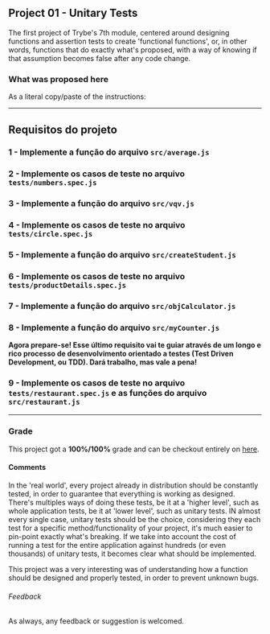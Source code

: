 ## Project 01 - Unitary Tests

The first project of Trybe's 7th module, centered around designing functions and assertion tests to create 'functional functions', or, in other words, functions that do exactly what's proposed, with a way of knowing if that assumption becomes false after any code change.

### What was proposed here

As a literal copy/paste of the instructions:

---
## Requisitos do projeto

### 1 - Implemente a função do arquivo `src/average.js`

### 2 - Implemente os casos de teste no arquivo `tests/numbers.spec.js`

### 3 - Implemente a função do arquivo `src/vqv.js`

### 4 - Implemente os casos de teste no arquivo `tests/circle.spec.js`

### 5 - Implemente a função do arquivo `src/createStudent.js`

### 6 - Implemente os casos de teste no arquivo `tests/productDetails.spec.js`

### 7 - Implemente a função do arquivo `src/objCalculator.js`

### 8 - Implemente a função do arquivo `src/myCounter.js`

**Agora prepare-se! Esse último requisito vai te guiar através de um longo e rico processo de desenvolvimento orientado a testes (Test Driven Development, ou TDD). Dará trabalho, mas vale a pena!**

### 9 - Implemente os casos de teste no arquivo `tests/restaurant.spec.js` e as funções do arquivo `src/restaurant.js`
---

### Grade

This project got a **100%/100%** grade and can be checkout entirely on [here](https://github.com/tryber/sd-06-project-js-unit-tests/pull/35).


#### Comments

In the 'real world', every project already in distribution should be constantly tested, in order to guarantee that everything is working as designed. There's multiples ways of doing these tests, be it at a 'higher level', such as whole application tests, be it at 'lower level', such as unitary tests. IN almost every single case, unitary tests should be the choice, considering they each test for a specific method/functionality of your project, it's much easier to pin-point exactly what's breaking. If we take into account the cost of running a test for the entire application against hundreds (or even thousands) of unitary tests, it becomes clear what should be implemented.

This project was a very interesting was of understanding how a function should be designed and properly tested, in order to prevent unknown bugs.

###### Feedback

As always, any feedback or suggestion is welcomed.
